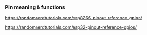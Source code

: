 
### Pin meaning & functions

https://randomnerdtutorials.com/esp8266-pinout-reference-gpios/

https://randomnerdtutorials.com/esp32-pinout-reference-gpios/

